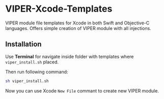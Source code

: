# VIPER-Xcode-Templates
VIPER module file templates for Xcode in both Swift and Objective-C languages.
Offers simple creation of VIPER module with all injections.

## Installation

Use **Terminal** for navigate inside folder with templates where `viper_install.sh` placed.   

Then run following command:

```sh
sh viper_install.sh
```

Now you can use Xcode `New File` commant to create new VIPER module.
